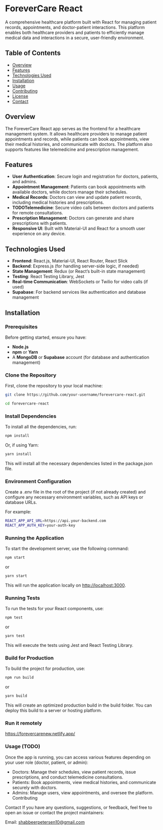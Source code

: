 # ForeverCare React

A comprehensive healthcare platform built with React for managing patient records, appointments, and doctor-patient interactions. This platform enables both healthcare providers and patients to efficiently manage medical data and interactions in a secure, user-friendly environment.

## Table of Contents

- [Overview](#overview)
- [Features](#features)
- [Technologies Used](#technologies-used)
- [Installation](#installation)
- [Usage](#usage)
- [Contributing](#contributing)
- [License](#license)
- [Contact](#contact)

## Overview

The ForeverCare React app serves as the frontend for a healthcare management system. It allows healthcare providers to manage patient appointments and records, while patients can book appointments, view their medical histories, and communicate with doctors. The platform also supports features like telemedicine and prescription management.

## Features

- **User Authentication**: Secure login and registration for doctors, patients, and admins.
- **Appointment Management**: Patients can book appointments with available doctors, while doctors manage their schedules.
- **Medical Records**: Doctors can view and update patient records, including medical histories and prescriptions.
- **TODOTelemedicine**: Secure video calls between doctors and patients for remote consultations.
- **Prescription Management**: Doctors can generate and share prescriptions with patients.
- **Responsive UI**: Built with Material-UI and React for a smooth user experience on any device.

## Technologies Used

- **Frontend**: React.js, Material-UI, React Router, React Slick
- **Backend**: Express.js (for handling server-side logic, if needed)
- **State Management**: Redux (or React’s built-in state management)
- **Testing**: React Testing Library, Jest
- **Real-time Communication**: WebSockets or Twilio for video calls (if used)
- **Supabase**: For backend services like authentication and database management

## Installation

### Prerequisites

Before getting started, ensure you have:

- **Node.js**
- **npm** or **Yarn**
- A **MongoDB** or **Supabase** account (for database and authentication management)

### Clone the Repository

First, clone the repository to your local machine:

```bash
git clone https://github.com/your-username/forevercare-react.git

cd forevercare-react
```

### Install Dependencies

To install all the dependencies, run:

```bash
npm install
```

Or, if using Yarn:

```bash
yarn install
```

This will install all the necessary dependencies listed in the package.json file.

### Environment Configuration

Create a .env file in the root of the project (if not already created) and configure any necessary environment variables, such as API keys or database URLs.

For example:

```bash
REACT_APP_API_URL=https://api.your-backend.com
REACT_APP_AUTH_KEY=your-auth-key
```

### Running the Application

To start the development server, use the following command:

```bash
npm start
```

or

```bash
yarn start
```

This will run the application locally on <http://localhost:3000>.

### Running Tests

To run the tests for your React components, use:

```bash
npm test
```

or

```bash
yarn test
```

This will execute the tests using Jest and React Testing Library.

### Build for Production

To build the project for production, use:

```bash
npm run build
```

or

```bash
yarn build
```

This will create an optimized production build in the build folder. You can deploy this build to a server or hosting platform.

### Run it remotely

<https://forevercarenew.netlify.app/> 

### Usage (TODO)

Once the app is running, you can access various features depending on your user role (doctor, patient, or admin):

- Doctors: Manage their schedules, view patient records, issue prescriptions, and conduct telemedicine consultations.
- Patients: Book appointments, view medical histories, and communicate securely with doctors.
- Admins: Manage users, view appointments, and oversee the platform.
Contributing

Contact
If you have any questions, suggestions, or feedback, feel free to open an issue or contact the project maintainers:

Email: <shabbeerpetersen10@gmail.com>
